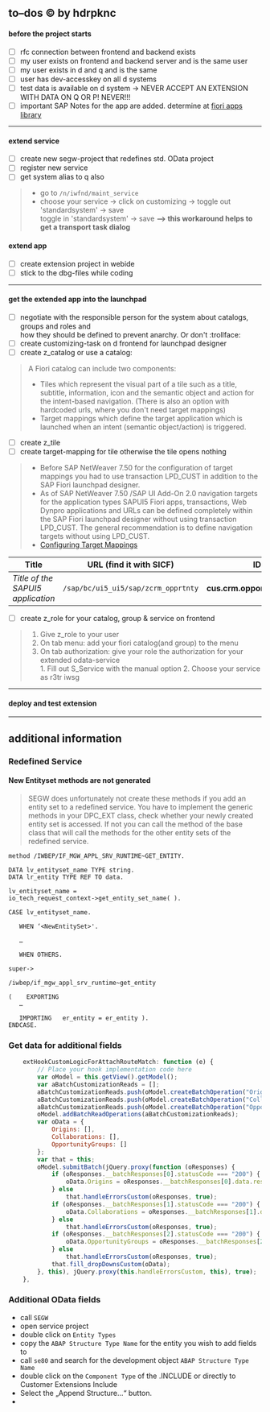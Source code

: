 
## to–dos :copyright: by hdrpknc
#### before the project starts
- [ ] rfc connection between frontend and backend exists
- [ ] my user exists on frontend and backend server and is the same user
- [ ] my user exists in d and q and is the same
- [ ] user has dev-accesskey on all d systems
- [ ] test data is available on d system -> NEVER ACCEPT AN EXTENSION WITH DATA ON Q OR P! NEVER!!! 
- [ ] important SAP Notes for the app are added. determine at [fiori apps library](https://fioriappslibrary.hana.ondemand.com/sap/fix/externalViewer/#/home)
____________________________________
#### extend service
- [ ] create new segw-project that redefines std. OData project 
- [ ] register new service
- [ ] get system alias to q also
> * go to `/n/iwfnd/maint_service`
> * choose your service -> click on customizing -> toggle out 'standardsystem' -> save     
>   toggle in 'standardsystem' -> save **--> this workaround helps to get a transport task dialog**
#### extend app
- [ ] create extension project in webide
- [ ] stick to the dbg-files while coding
__________________________________
#### get the extended app into the launchpad
- [ ] negotiate with the responsible person for the system about catalogs, groups and roles and     
how they should be defined to prevent anarchy. Or don't  :trollface:
- [ ] create customizing-task on d frontend for launchpad designer    
- [ ] create z_catalog or use a catalog: 
> A Fiori catalog can include two components:
> * Tiles which represent the visual part of a tile such as a title, subtitle, information, icon and the semantic object and action for the intent-based navigation. (There is also an option with hardcoded urls, where you don't need target mappings)
> * Target mappings which define the target application which is launched when an intent (semantic object/action) is triggered.
- [ ] create z_tile
- [ ] create target-mapping for tile otherwise the tile opens nothing 
> * Before SAP NetWeaver 7.50 for the configuration of target mappings you had to use transaction LPD_CUST in addition to the SAP Fiori launchpad designer. 
> * As of SAP NetWeaver 7.50 /SAP UI Add-On 2.0 navigation targets for the application types SAPUI5 Fiori apps, transactions, Web Dynpro applications and URLs can be defined completely within the SAP Fiori launchpad designer without using transaction LPD_CUST. The general recommendation is to define navigation targets without using LPD_CUST.    
> * [Configuring Target Mappings](https://help.sap.com/viewer/a7b390faab1140c087b8926571e942b7/7.52.0/en-US/33daedef95454af68903ef1238aa0373.html)     

Title | URL (find it with SICF) | ID (in the Component.js)
--- | --- | ---
*Title of the SAPUI5 application* | `/sap/bc/ui5_ui5/sap/zcrm_opprtnty` | **cus.crm.opportunity.CRM_OPPRTNTYExtension**

- [ ] create z_role for your catalog, group & service on frontend
> 1. Give z_role to your user
> 2. On tab menu: add your fiori catalog(and group) to the menu
> 3. On tab authorization: give your role the authorization for your extended odata-service    
      1. Fill out S_Service with the manual option
      2. Choose your service as r3tr iwsg 
_____________________________________
#### deploy and test extension
_____________________________________

## additional information
### Redefined Service
#### New Entityset methods are not generated
> SEGW does unfortunately not create these methods if you add an entity set to a redefined service.
> You have to implement the generic methods in your DPC_EXT class, check whether your newly created entity set is accessed.
> If not you can call the method of the base class that will call the methods for the other entity sets of the redefined service.
```ABAP
method /IWBEP/IF_MGW_APPL_SRV_RUNTIME~GET_ENTITY.

DATA lv_entityset_name TYPE string. 
DATA lr_entity TYPE REF TO data.

lv_entityset_name = 
io_tech_request_context->get_entity_set_name( ).

CASE lv_entityset_name. 

   WHEN ‘<NewEntitySet>'. 

   …

   WHEN OTHERS.

super->

/iwbep/if_mgw_appl_srv_runtime~get_entity

(    EXPORTING
   …
   
   IMPORTING   er_entity = er_entity ).
ENDCASE.
```

### Get data for additional fields

```javascript
	extHookCustomLogicForAttachRouteMatch: function (e) {
		// Place your hook implementation code here 
		var oModel = this.getView().getModel();
		var aBatchCustomizationReads = [];
		aBatchCustomizationReads.push(oModel.createBatchOperation("OriginSet", "GET"));
		aBatchCustomizationReads.push(oModel.createBatchOperation("CollaborationSet", "GET"));
		aBatchCustomizationReads.push(oModel.createBatchOperation("OpportunityGroupSet", "GET"));
		oModel.addBatchReadOperations(aBatchCustomizationReads);
		var oData = {
			Origins: [],
			Collaborations: [],
			OpportunityGroups: []
		};
		var that = this;
		oModel.submitBatch(jQuery.proxy(function (oResponses) {
			if (oResponses.__batchResponses[0].statusCode === "200") {
				oData.Origins = oResponses.__batchResponses[0].data.results;
			} else
				that.handleErrorsCustom(oResponses, true);
			if (oResponses.__batchResponses[1].statusCode === "200") {
				oData.Collaborations = oResponses.__batchResponses[1].data.results;
			} else
				that.handleErrorsCustom(oResponses, true);
			if (oResponses.__batchResponses[2].statusCode === "200") {
				oData.OpportunityGroups = oResponses.__batchResponses[2].data.results;
			} else
				that.handleErrorsCustom(oResponses, true);
			that.fill_dropDownsCustom(oData);
		}, this), jQuery.proxy(this.handleErrorsCustom, this), true);
	},
```
### Additional OData fields

- call `SEGW`
- open service project
- double click on `Entity Types`
- copy the `ABAP Structure Type Name` for the entity you wish to add fields to
- call `se80` and search for the development object `ABAP Structure Type Name`
- double click on the `Component Type` of the .INCLUDE or directly to Customer Extensions Include
- Select the „Append Structure...“ button. 
- 
